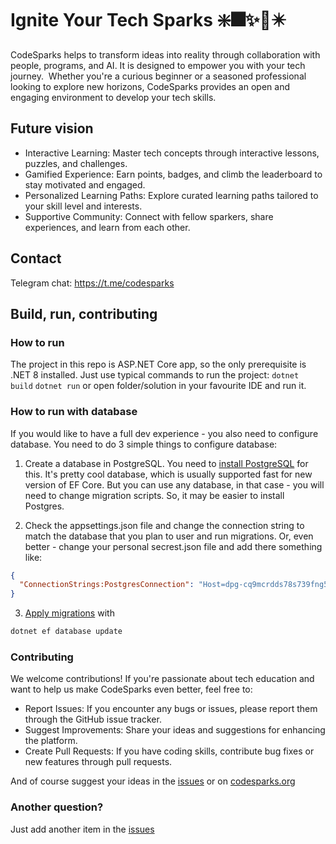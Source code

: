 # Ignite Your Tech Sparks ❇️🎆✨🎇✴️
CodeSparks helps to transform ideas into reality through collaboration with people, programs, and AI.
It is designed to empower you with your tech journey. ‍ Whether you're a curious beginner or a seasoned professional looking to explore new horizons, CodeSparks provides an open and engaging environment to develop your tech skills.

## Future vision
* Interactive Learning: Master tech concepts through interactive lessons, puzzles, and challenges.
* Gamified Experience: Earn points, badges, and climb the leaderboard to stay motivated and engaged.
* Personalized Learning Paths: Explore curated learning paths tailored to your skill level and interests.
* Supportive Community: Connect with fellow sparkers, share experiences, and learn from each other.

## Contact
Telegram chat: https://t.me/codesparks



## Build, run, contributing
### How to run
The project in this repo is ASP.NET Core app, so the only prerequisite is .NET 8 installed. Just use typical commands to run the project:
`dotnet build`
`dotnet run`
or open folder/solution in your favourite IDE and run it.

### How to run with database
If you would like to have a full dev experience - you also need to configure database.
You need to do 3 simple things to configure database:
1. Create a database in PostgreSQL.
You need to [install PostgreSQL](https://www.postgresql.org/download/) for this. It's pretty cool database, which is usually supported fast for new version of EF Core. But you can use any database, in that case - you will need to change migration scripts. So, it may be easier to install Postgres.
   
2. Check the appsettings.json file and change the connection string to match the database that you plan to user and run migrations.
Or, even better - change your personal secrest.json file and add there something like:
```json
{
  "ConnectionStrings:PostgresConnection": "Host=dpg-cq9mcrdds78s739fng50-a.oregon-postgres.render.com;Port=5432;Database=sql_db_s0e5;Username=sql_db_s0e5_user;Password=FObdGBdZ4V9iJZcY7BCEQ6Xj0zJlArBI"
}
```

3. [Apply migrations](https://learn.microsoft.com/en-us/ef/core/managing-schemas/migrations/applying?tabs=dotnet-core-cli) with
```markdown
dotnet ef database update
```

### Contributing
We welcome contributions! If you're passionate about tech education and want to help us make CodeSparks even better, feel free to:
- Report Issues: If you encounter any bugs or issues, please report them through the GitHub issue tracker.
- Suggest Improvements: Share your ideas and suggestions for enhancing the platform.
- Create Pull Requests: If you have coding skills, contribute bug fixes or new features through pull requests.

And of course suggest your ideas in the [issues](https://github.com/CodeSparks-org/CodeSparks/issues) or on [codesparks.org](https://codesparks.org/Sparks/Create?category=Idea)

### Another question?
Just add another item in the [issues](https://github.com/CodeSparks-org/CodeSparks/issues) 
